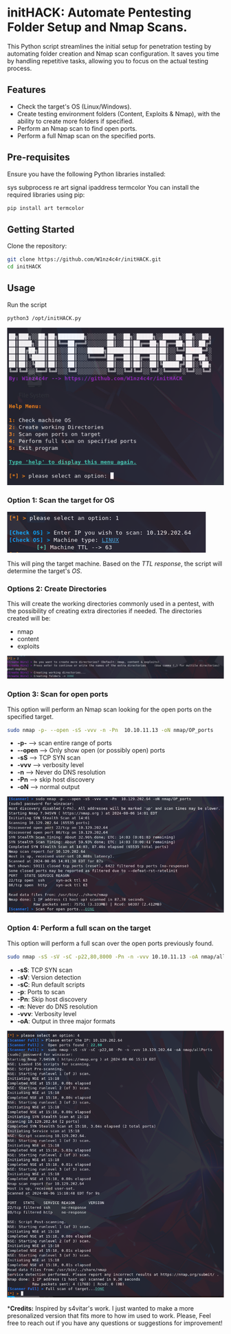 # initHACK: Automate Pentesting Folder Setup and Nmap Scans.

This Python script streamlines the initial setup for penetration testing by automating folder creation and Nmap scan configuration. It saves you time by handling repetitive tasks, allowing you to focus on the actual testing process.

## Features

* Check the target's OS (Linux/Windows).
* Create testing environment folders (Content, Exploits & Nmap), with the ability to create more folders if specified.
* Perform an Nmap scan to find open ports.
* Perform a full Nmap scan on the specified ports.

## Pre-requisites

Ensure you have the following Python libraries installed:

sys
subprocess
re
art
signal
ipaddress
termcolor
You can install the required libraries using pip:
```bash
pip install art termcolor
```

## Getting Started

Clone the repository:
```bash
git clone https://github.com/W1nz4c4r/initHACK.git
cd initHACK
```
## Usage

Run the script 

```bash
python3 /opt/initHACK.py 
```


![alt text](initHACK.png)



### Option 1: Scan the target for OS

![alt text](option1.png)

This will ping the target machine. Based on the *TTL response*, the script will determine the target's *OS*.

### Options 2: Create Directories

This will create the working directories commonly used in a pentest, with the possibility of creating extra directories if needed. The directories created will be:

* nmap
* content
* exploits

![alt text](option2.png)


### Option 3: Scan for open ports
This option will perform an Nmap scan looking for the open ports on the specified target.

```bash
sudo nmap -p- --open -sS -vvv -n -Pn  10.10.11.13 -oN nmap/OP_ports
```

* **-p-** --> scan entire range of ports 
* **--open** --> Only show open (or possibly open) ports
* **-sS** -->  TCP SYN scan
* **-vvv** --> verbosity level 
* **-n** --> Never do DNS resolution
* **-Pn** --> skip host discovery
* **-oN** --> normal output

![alt text](option3.png)

### Option 4: Perform a full scan on the target
This option will perform a full scan over the open ports previously found.

```bash
sudo nmap -sS -sV -sC -p22,80,8000 -Pn -n -vvv 10.10.11.13 -oA nmap/allPorts
```
* **-sS**: TCP SYN scan
* **-sV**: Version detection
* **-sC**: Run default scripts
* **-p**: Ports to scan
* **-Pn**: Skip host discovery
* **-n**: Never do DNS resolution
* **-vvv**: Verbosity level
* **-oA**: Output in three major formats

![alt text](option4.png)

***Credits:** Inspired by s4vitar's work. I just wanted to make a more presonalized version that fits more to how im used to work. Please, Feel free to reach out if you have any questions or suggestions for improvement!

